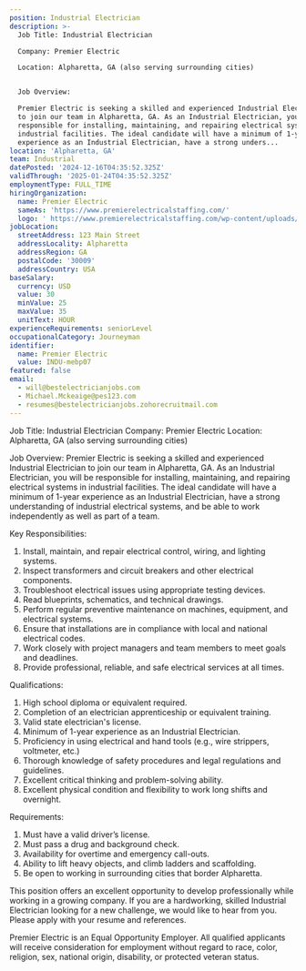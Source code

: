 ```yaml
---
position: Industrial Electrician
description: >-
  Job Title: Industrial Electrician

  Company: Premier Electric

  Location: Alpharetta, GA (also serving surrounding cities)


  Job Overview:

  Premier Electric is seeking a skilled and experienced Industrial Electrician
  to join our team in Alpharetta, GA. As an Industrial Electrician, you will be
  responsible for installing, maintaining, and repairing electrical systems in
  industrial facilities. The ideal candidate will have a minimum of 1-year
  experience as an Industrial Electrician, have a strong unders...
location: 'Alpharetta, GA'
team: Industrial
datePosted: '2024-12-16T04:35:52.325Z'
validThrough: '2025-01-24T04:35:52.325Z'
employmentType: FULL_TIME
hiringOrganization:
  name: Premier Electric
  sameAs: 'https://www.premierelectricalstaffing.com/'
  logo: ' https://www.premierelectricalstaffing.com/wp-content/uploads/2020/05/Premier-Electrical-Staffing-logo.png'
jobLocation:
  streetAddress: 123 Main Street
  addressLocality: Alpharetta
  addressRegion: GA
  postalCode: '30009'
  addressCountry: USA
baseSalary:
  currency: USD
  value: 30
  minValue: 25
  maxValue: 35
  unitText: HOUR
experienceRequirements: seniorLevel
occupationalCategory: Journeyman
identifier:
  name: Premier Electric
  value: INDU-mebp07
featured: false
email:
  - will@bestelectricianjobs.com
  - Michael.Mckeaige@pes123.com
  - resumes@bestelectricianjobs.zohorecruitmail.com
---
```




Job Title: Industrial Electrician
Company: Premier Electric
Location: Alpharetta, GA (also serving surrounding cities)

Job Overview:
Premier Electric is seeking a skilled and experienced Industrial Electrician to join our team in Alpharetta, GA. As an Industrial Electrician, you will be responsible for installing, maintaining, and repairing electrical systems in industrial facilities. The ideal candidate will have a minimum of 1-year experience as an Industrial Electrician, have a strong understanding of industrial electrical systems, and be able to work independently as well as part of a team.

Key Responsibilities:

1. Install, maintain, and repair electrical control, wiring, and lighting systems.
2. Inspect transformers and circuit breakers and other electrical components.
3. Troubleshoot electrical issues using appropriate testing devices.
4. Read blueprints, schematics, and technical drawings.
5. Perform regular preventive maintenance on machines, equipment, and electrical systems.
6. Ensure that installations are in compliance with local and national electrical codes.
7. Work closely with project managers and team members to meet goals and deadlines.
8. Provide professional, reliable, and safe electrical services at all times.

Qualifications:

1. High school diploma or equivalent required.
2. Completion of an electrician apprenticeship or equivalent training.
3. Valid state electrician's license.
4. Minimum of 1-year experience as an Industrial Electrician.
5. Proficiency in using electrical and hand tools (e.g., wire strippers, voltmeter, etc.)
6. Thorough knowledge of safety procedures and legal regulations and guidelines.
7. Excellent critical thinking and problem-solving ability.
8. Excellent physical condition and flexibility to work long shifts and overnight.

Requirements:

1. Must have a valid driver’s license.
2. Must pass a drug and background check.
3. Availability for overtime and emergency call-outs.
4. Ability to lift heavy objects, and climb ladders and scaffolding.
5. Be open to working in surrounding cities that border Alpharetta.

This position offers an excellent opportunity to develop professionally while working in a growing company. If you are a hardworking, skilled Industrial Electrician looking for a new challenge, we would like to hear from you. Please apply with your resume and references.

Premier Electric is an Equal Opportunity Employer. All qualified applicants will receive consideration for employment without regard to race, color, religion, sex, national origin, disability, or protected veteran status.
